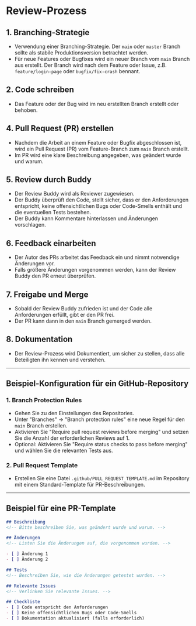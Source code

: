 # Review-Prozess

## 1. Branching-Strategie
- Verwendung einer Branching-Strategie. Der `main` oder `master` Branch sollte als stabile Produktionsversion betrachtet werden.
- Für neue Features oder Bugfixes wird ein neuer Branch vom `main` Branch aus erstellt. Der Branch wird nach dem Feature oder Issue, z.B. `feature/login-page` oder `bugfix/fix-crash` bennant.

## 2. Code schreiben
- Das Feature oder der Bug wird im neu erstellten Branch erstellt oder behoben.

## 4. Pull Request (PR) erstellen
- Nachdem die Arbeit an einem Feature oder Bugfix abgeschlossen ist, wird ein Pull Request (PR) vom Feature-Branch zum `main` Branch erstellt.
- Im PR wird eine klare Beschreibung angegeben, was geändert wurde und warum.

## 5. Review durch Buddy
- Der Review Buddy wird als Reviewer zugewiesen.
- Der Buddy überprüft den Code, stellt sicher, dass er den Anforderungen entspricht, keine offensichtlichen Bugs oder Code-Smells enthält und die eventuellen Tests bestehen.
- Der Buddy kann Kommentare hinterlassen und Änderungen vorschlagen.

## 6. Feedback einarbeiten
- Der Autor des PRs arbeitet das Feedback ein und nimmt notwendige Änderungen vor.
- Falls größere Änderungen vorgenommen werden, kann der Review Buddy den PR erneut überprüfen.

## 7. Freigabe und Merge
- Sobald der Review Buddy zufrieden ist und der Code alle Anforderungen erfüllt, gibt er den PR frei.
- Der PR kann dann in den `main` Branch gemerged werden.

## 8. Dokumentation
- Der Review-Prozess wird Dokumentiert, um sicher zu stellen, dass alle Beteiligten ihn kennen und verstehen.

---

## Beispiel-Konfiguration für ein GitHub-Repository

### 1. Branch Protection Rules
- Gehen Sie zu den Einstellungen des Repositories.
- Unter "Branches" -> "Branch protection rules" eine neue Regel für den `main` Branch erstellen.
- Aktivieren Sie "Require pull request reviews before merging" und setzen Sie die Anzahl der erforderlichen Reviews auf 1.
- Optional: Aktivieren Sie "Require status checks to pass before merging" und wählen Sie die relevanten Tests aus.

### 2. Pull Request Template
- Erstellen Sie eine Datei `.github/PULL_REQUEST_TEMPLATE.md` im Repository mit einem Standard-Template für PR-Beschreibungen.

---

## Beispiel für eine PR-Template

```markdown
## Beschreibung
<!-- Bitte beschreiben Sie, was geändert wurde und warum. -->

## Änderungen
<!-- Listen Sie die Änderungen auf, die vorgenommen wurden. -->

- [ ] Änderung 1
- [ ] Änderung 2

## Tests
<!-- Beschreiben Sie, wie die Änderungen getestet wurden. -->

## Relevante Issues
<!-- Verlinken Sie relevante Issues. -->

## Checkliste
- [ ] Code entspricht den Anforderungen
- [ ] Keine offensichtlichen Bugs oder Code-Smells
- [ ] Dokumentation aktualisiert (falls erforderlich)
```